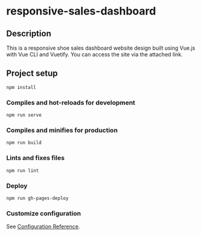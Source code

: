 # responsive-sales-dashboard

## Description

This is a responsive shoe sales dashboard website design built using Vue.js with Vue CLI and Vuetify. You can access the site via the attached link.

## Project setup
```
npm install
```

### Compiles and hot-reloads for development
```
npm run serve
```

### Compiles and minifies for production
```
npm run build
```

### Lints and fixes files
```
npm run lint
```

### Deploy
```
npm run gh-pages-deploy
```

### Customize configuration
See [Configuration Reference](https://cli.vuejs.org/config/).
